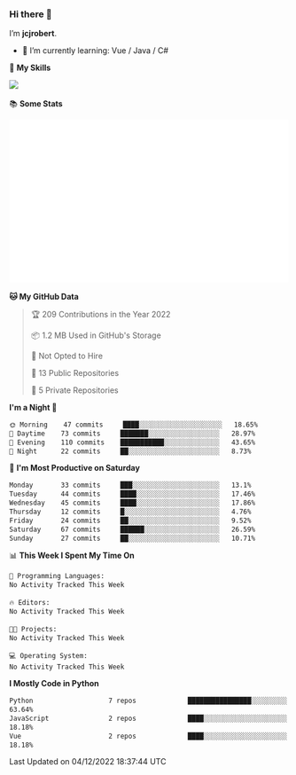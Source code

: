 ### Hi there 👋

I’m **jcjrobert**.

- 🌱 I’m currently learning: Vue / Java / C#

🌟 **My Skills**

![](https://img.shields.io/badge/-Python-3e74a2?style=flat-square&logo=Python&logoColor=fff)

📚 **Some Stats**

![](https://github.com/jcjrobert/github-stats/blob/master/generated/overview.svg)

<!--START_SECTION:waka-->
**🐱 My GitHub Data** 

> 🏆 209 Contributions in the Year 2022
 > 
> 📦 1.2 MB Used in GitHub's Storage 
 > 
> 🚫 Not Opted to Hire
 > 
> 📜 13 Public Repositories 
 > 
> 🔑 5 Private Repositories  
 > 
**I'm a Night 🦉** 

```text
🌞 Morning    47 commits     ████░░░░░░░░░░░░░░░░░░░░░   18.65% 
🌆 Daytime    73 commits     ███████░░░░░░░░░░░░░░░░░░   28.97% 
🌃 Evening    110 commits    ███████████░░░░░░░░░░░░░░   43.65% 
🌙 Night      22 commits     ██░░░░░░░░░░░░░░░░░░░░░░░   8.73%

```
📅 **I'm Most Productive on Saturday** 

```text
Monday       33 commits     ███░░░░░░░░░░░░░░░░░░░░░░   13.1% 
Tuesday      44 commits     ████░░░░░░░░░░░░░░░░░░░░░   17.46% 
Wednesday    45 commits     ████░░░░░░░░░░░░░░░░░░░░░   17.86% 
Thursday     12 commits     █░░░░░░░░░░░░░░░░░░░░░░░░   4.76% 
Friday       24 commits     ██░░░░░░░░░░░░░░░░░░░░░░░   9.52% 
Saturday     67 commits     ██████░░░░░░░░░░░░░░░░░░░   26.59% 
Sunday       27 commits     ██░░░░░░░░░░░░░░░░░░░░░░░   10.71%

```


📊 **This Week I Spent My Time On** 

```text
💬 Programming Languages: 
No Activity Tracked This Week

🔥 Editors: 
No Activity Tracked This Week

🐱‍💻 Projects: 
No Activity Tracked This Week

💻 Operating System: 
No Activity Tracked This Week

```

**I Mostly Code in Python** 

```text
Python                   7 repos             ████████████████░░░░░░░░░   63.64% 
JavaScript               2 repos             ████░░░░░░░░░░░░░░░░░░░░░   18.18% 
Vue                      2 repos             ████░░░░░░░░░░░░░░░░░░░░░   18.18%

```



 Last Updated on 04/12/2022 18:37:44 UTC
<!--END_SECTION:waka-->
